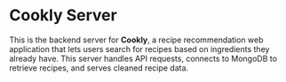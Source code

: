 # Cookly Server

This is the backend server for **Cookly**, a recipe recommendation web application that lets users search for recipes based on ingredients they already have. This server handles API requests, connects to MongoDB to retrieve recipes, and serves cleaned recipe data.
